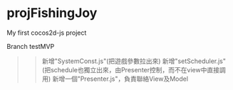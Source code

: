 # projFishingJoy
My first cocos2d-js project

Branch testMVP
>>新增"SystemConst.js"(把遊戲參數拉出來)
>>新增"setScheduler.js"(把schedule也獨立出來，由Presenter控制，而不在view中直接調用)
>>新增一個"Presenter.js"，負責聯絡View及Model
